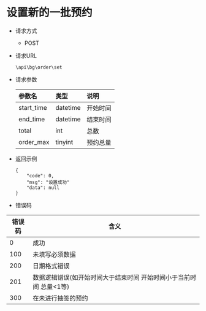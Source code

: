 #  设置新的一批预约

- 请求方式
    - POST
    
- 请求URL

    `\api\bg\order\set`
    
- 请求参数

    |参数名|类型|说明|
    |:---|:---|:---|
    |start_time|datetime|开始时间|
    |end_time|datetime|结束时间|
    |total|int|总数|
    |order_max|tinyint|预约总量|

- 返回示例
    ```
    {
        "code": 0,
        "msg": "设置成功"
        "data": null
    }
    ```

- 错误码

|错误码|含义|
|---|---|
|0|成功|
|100|未填写必须数据|
|200|日期格式错误|
|201|数据逻辑错误(如开始时间大于结束时间 开始时间小于当前时间 总量<1等)|
|300|在未进行抽签的预约|
    